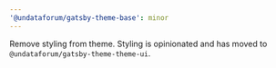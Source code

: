 ```yaml
---
'@undataforum/gatsby-theme-base': minor
---
```


Remove styling from theme. Styling is opinionated and has moved to
`@undataforum/gatsby-theme-theme-ui`.
